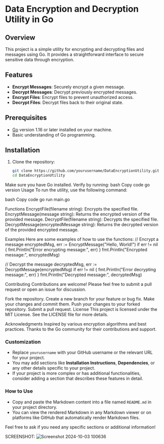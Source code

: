 # Data Encryption and Decryption Utility in Go

## Overview

This project is a simple utility for encrypting and decrypting files and messages using Go. It provides a straightforward interface to secure sensitive data through encryption.

## Features

- **Encrypt Messages**: Securely encrypt a given message.
- **Decrypt Messages**: Decrypt previously encrypted messages.
- **Encrypt Files**: Encrypt files to prevent unauthorized access.
- **Decrypt Files**: Decrypt files back to their original state.

## Prerequisites

- [Go](https://golang.org/dl/) version 1.16 or later installed on your machine.
- Basic understanding of Go programming.

## Installation

1. Clone the repository:
   ```bash
   git clone https://github.com/yourusername/DataEncryptionUtility.git
   cd DataEncryptionUtility
Make sure you have Go installed. Verify by running:
bash
Copy code
go version
Usage
To run the utility, use the following command:

bash
Copy code
go run main.go

Functions
EncryptFile(filename string): Encrypts the specified file.
EncryptMessage(message string): Returns the encrypted version of the provided message.
DecryptFile(filename string): Decrypts the specified file.
DecryptMessage(encryptedMessage string): Returns the decrypted version of the provided encrypted message.

Examples
Here are some examples of how to use the functions:
// Encrypt a message
encryptedMsg, err := EncryptMessage("Hello, World!")
if err != nil {
    fmt.Println("Error encrypting message:", err)
}
fmt.Println("Encrypted message:", encryptedMsg)

// Decrypt the message
decryptedMsg, err := DecryptMessage(encryptedMsg)
if err != nil {
    fmt.Println("Error decrypting message:", err)
}
fmt.Println("Decrypted message:", decryptedMsg)

Contributing
Contributions are welcome! Please feel free to submit a pull request or open an issue for discussion.

Fork the repository.
Create a new branch for your feature or bug fix.
Make your changes and commit them.
Push your changes to your forked repository.
Submit a pull request.
License
This project is licensed under the MIT License. See the LICENSE file for more details.

Acknowledgments
Inspired by various encryption algorithms and best practices.
Thanks to the Go community for their contributions and support.

### Customization
- Replace `yourusername` with your GitHub username or the relevant URL for your project.
- You may add sections like **Installation Instructions**, **Dependencies**, or any other details specific to your project.
- If your project is more complex or has additional functionalities, consider adding a section that describes these features in detail.

### How to Use
- Copy and paste the Markdown content into a file named `README.md` in your project directory.
- You can view the rendered Markdown in any Markdown viewer or on platforms like GitHub that automatically render Markdown files. 

Feel free to ask if you need any specific sections or additional information!

SCREENSHOT: ![Screenshot 2024-10-03 100636](https://github.com/user-attachments/assets/ff23fe35-cb28-44e3-89e3-6a1100002902)





